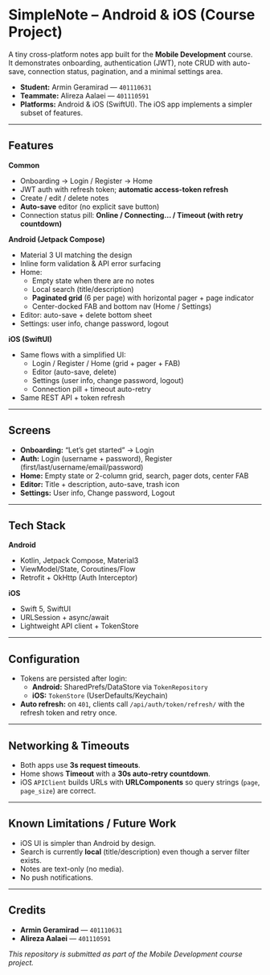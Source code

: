 # SimpleNote – Android & iOS (Course Project)

A tiny cross-platform notes app built for the **Mobile Development** course.  
It demonstrates onboarding, authentication (JWT), note CRUD with auto-save, connection status, pagination, and a minimal settings area.

- **Student:** Armin Geramirad — `401110631`  
- **Teammate:** Alireza Aalaei — `401110591`  
- **Platforms:** Android & iOS (SwiftUI). The iOS app implements a simpler subset of features.

---

## Features

**Common**
- Onboarding → Login / Register → Home
- JWT auth with refresh token; **automatic access-token refresh**
- Create / edit / delete notes
- **Auto-save** editor (no explicit save button)
- Connection status pill: **Online / Connecting… / Timeout (with retry countdown)**

**Android (Jetpack Compose)**
- Material 3 UI matching the design
- Inline form validation & API error surfacing
- Home:
  - Empty state when there are no notes
  - Local search (title/description)
  - **Paginated grid** (6 per page) with horizontal pager + page indicator
  - Center-docked FAB and bottom nav (Home / Settings)
- Editor: auto-save + delete bottom sheet
- Settings: user info, change password, logout

**iOS (SwiftUI)**
- Same flows with a simplified UI:
  - Login / Register / Home (grid + pager + FAB)
  - Editor (auto-save, delete)
  - Settings (user info, change password, logout)
  - Connection pill + timeout auto-retry
- Same REST API + token refresh

---

## Screens

- **Onboarding:** “Let’s get started” → Login  
- **Auth:** Login (username + password), Register (first/last/username/email/password)  
- **Home:** Empty state or 2-column grid, search, pager dots, center FAB  
- **Editor:** Title + description, auto-save, trash icon  
- **Settings:** User info, Change password, Logout

---

## Tech Stack

**Android**
- Kotlin, Jetpack Compose, Material3
- ViewModel/State, Coroutines/Flow
- Retrofit + OkHttp (Auth Interceptor)

**iOS**
- Swift 5, SwiftUI
- URLSession + async/await
- Lightweight API client + TokenStore

---

## Configuration

- Tokens are persisted after login:
  - **Android:** SharedPrefs/DataStore via `TokenRepository`
  - **iOS:** `TokenStore` (UserDefaults/Keychain)
- **Auto refresh:** on `401`, clients call `/api/auth/token/refresh/` with the refresh token and retry once.

---

## Networking & Timeouts

- Both apps use **3s request timeouts**.
- Home shows **Timeout** with a **30s auto-retry countdown**.
- iOS `APIClient` builds URLs with **URLComponents** so query strings (`page`, `page_size`) are correct.

---

## Known Limitations / Future Work

- iOS UI is simpler than Android by design.
- Search is currently **local** (title/description) even though a server filter exists.
- Notes are text-only (no media).
- No push notifications.

---

## Credits

- **Armin Geramirad** — `401110631`
- **Alireza Aalaei** — `401110591`

*This repository is submitted as part of the Mobile Development course project.*